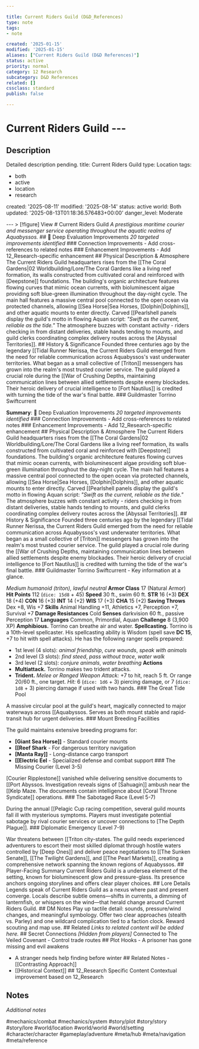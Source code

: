 ```yaml
---

title: Current Riders Guild (D&D_References)
type: note
tags:
- note

created: '2025-01-15'
modified: '2025-01-15'
aliases: ["Current Riders Guild (D&D References)"]
status: active
priority: normal
category: 12 Research
subcategory: D&D References
related: []
cssclass: standard
publish: false

---
```


 # Current Riders Guild ---

## Description

Detailed description pending.
title: Current Riders Guild
type: Location
tags:
- both
- active
- location
- research

created: '2025-08-11'
modified: '2025-08-14'
status: active
world: Both
updated: '2025-08-13T01:18:36.576483+00:00'
danger_level: Moderate

--- > [!figure] View # Current Riders Guild *A prestigious maritime courier and messenger service operating throughout the aquatic realms of Aquabyssos.* ## 🔧 Deep Evaluation Improvements *20 targeted improvements identified* ### Connection Improvements - Add cross-references to related notes ### Enhancement Improvements - Add 12_Research-specific enhancement ## Physical Description & Atmosphere The Current Riders Guild headquarters rises from the [[The Coral Gardens|02 Worldbuilding/Lore/The Coral Gardens like a living reef formation, its walls constructed from cultivated coral and reinforced with [Deepstone]] foundations. The building's organic architecture features flowing curves that mimic ocean currents, with bioluminescent algae providing soft blue-green illumination throughout the day-night cycle. The main hall features a massive central pool connected to the open ocean via protected channels, allowing [[Sea Horse|Sea Horses, [Dolphin|Dolphins]], and other aquatic mounts to enter directly. Carved [[Pearlshell panels display the guild's motto in flowing Aquan script: *"Swift as the current, reliable as the tide."* The atmosphere buzzes with constant activity - riders checking in from distant deliveries, stable hands tending to mounts, and guild clerks coordinating complex delivery routes across the [Abyssal Territories]]. ## History & Significance Founded three centuries ago by the legendary [[Tidal Runner Nerissa, the Current Riders Guild emerged from the need for reliable communication across Aquabyssos's vast underwater territories. What began as a small collective of [Triton]] messengers has grown into the realm's most trusted courier service. The guild played a crucial role during the [[War of Crushing Depths, maintaining communication lines between allied settlements despite enemy blockades. Their heroic delivery of crucial intelligence to [Fort Nautilus]] is credited with turning the tide of the war's final battle. ### Guildmaster Torrino Swiftcurrent

**Summary**: 🔧 Deep Evaluation Improvements *20 targeted improvements identified* ### Connection Improvements - Add cross-references to related notes ### Enhancement Improvements - Add 12_Research-specific enhancement ## Physical Description & Atmosphere The Current Riders Guild headquarters rises from the [[The Coral Gardens|02 Worldbuilding/Lore/The Coral Gardens like a living reef formation, its walls constructed from cultivated coral and reinforced with [Deepstone]] foundations. The building's organic architecture features flowing curves that mimic ocean currents, with bioluminescent algae providing soft blue-green illumination throughout the day-night cycle. The main hall features a massive central pool connected to the open ocean via protected channels, allowing [[Sea Horse|Sea Horses, [Dolphin|Dolphins]], and other aquatic mounts to enter directly. Carved [[Pearlshell panels display the guild's motto in flowing Aquan script: *"Swift as the current, reliable as the tide."* The atmosphere buzzes with constant activity - riders checking in from distant deliveries, stable hands tending to mounts, and guild clerks coordinating complex delivery routes across the [Abyssal Territories]]. ## History & Significance Founded three centuries ago by the legendary [[Tidal Runner Nerissa, the Current Riders Guild emerged from the need for reliable communication across Aquabyssos's vast underwater territories. What began as a small collective of [Triton]] messengers has grown into the realm's most trusted courier service. The guild played a crucial role during the [[War of Crushing Depths, maintaining communication lines between allied settlements despite enemy blockades. Their heroic delivery of crucial intelligence to [Fort Nautilus]] is credited with turning the tide of the war's final battle. ### Guildmaster Torrino Swiftcurrent - Key information at a glance.

*Medium humanoid (triton), lawful neutral* **Armor Class** 17 (Natural Armor) **Hit Points** 112 (`dice: 15d8` + 45) **Speed** 30 ft., swim 60 ft. **STR** 16 (+3) **DEX** 18 (+4) **CON** 16 (+3) **INT** 14 (+2) **WIS** 17 (+3) **CHA** 15 (+2) **Saving Throws** Dex +8, Wis +7 **Skills** Animal Handling +11, Athletics +7, Perception +7, Survival +7 **Damage Resistances** Cold **Senses** darkvision 60 ft., passive Perception 17 **Languages** Common, Primordial, Aquan **Challenge** 8 (3,900 XP) **Amphibious.** Torrino can breathe air and water. **Spellcasting.** Torrino is a 10th-level spellcaster. His spellcasting ability is Wisdom (spell save **DC 15**, +7 to hit with spell attacks). He has the following ranger spells prepared:
- 1st level (4 slots): *animal friendship*, *cure wounds*, *speak with animals*
- 2nd level (3 slots): *find steed*, *pass without trace*, *water walk*
- 3rd level (2 slots): *conjure animals*, *water breathing* **Actions**
- **Multiattack.** Torrino makes two trident attacks.
- **Trident.** *Melee or Ranged Weapon Attack:* +7 to hit, reach 5 ft. Or range 20/60 ft., one target. *Hit:* 6 (`dice: 1d6` + 3) piercing damage, or 7 (`dice: 1d8` + 3) piercing damage if used with two hands. ### The Great Tide Pool

A massive circular pool at the guild's heart, magically connected to major waterways across [[Aquabyssos. Serves as both mount stable and rapid-transit hub for urgent deliveries. ### Mount Breeding Facilities

The guild maintains extensive breeding programs for:
- **[Giant Sea Horse]]** - Standard courier mounts
- **[[Reef Shark** - For dangerous territory navigation
- **[Manta Ray]]** - Long-distance cargo transport
- **[[Electric Eel** - Specialized defense and combat support ### The Missing Courier (Level 3-5)

[Courier Ripplestone]] vanished while delivering sensitive documents to [[Port Abyssos. Investigation reveals signs of [Sahuagin]] ambush near the [[Kelp Maze. The documents contain intelligence about [Coral Throne Syndicate]] operations. ### The Sabotaged Race (Level 5-7)

During the annual [[Pelagic Cup racing competition, several guild mounts fall ill with mysterious symptoms. Players must investigate potential sabotage by rival courier services or uncover connections to [The Depth Plague]]. ### Diplomatic Emergency (Level 7-9)

War threatens between [[Triton city-states. The guild needs experienced adventurers to escort their most skilled diplomat through hostile waters controlled by [Deep Ones]] and deliver peace negotiations to [[The Sunken Senate]], [[The Twilight Gardens]], and [[The Pearl Markets]], creating a comprehensive network spanning the known regions of Aquabyssos. ## Player-Facing Summary Current Riders Guild is a undersea element of the setting, known for bioluminescent glow and pressure-glass. Its presence anchors ongoing storylines and offers clear player choices. ## Lore Details Legends speak of Current Riders Guild as a nexus where past and present converge. Locals describe subtle omens—shifts in currents, a dimming of lanternfish, or whispers on the wind—that herald change around Current Riders Guild. ## DM Notes Play up tactile detail: sounds, pressure/wind changes, and meaningful symbology. Offer two clear approaches (stealth vs. Parley) and one wildcard complication tied to a faction clock. Reward scouting and map use. ## Related *Links to related content will be added here.* ## Secret Connections *[Hidden from players]* Connected to The Veiled Covenant - Control trade routes ## Plot Hooks - A prisoner has gone missing and evil awakens

- A stranger needs help finding before winter ## Related Notes - [[Contrasting Approach]]
- [[Historical Context]] ## 12_Research Specific Content Contextual improvement based on 12_Research

## Notes

*Additional notes*

#mechanics/combat
#mechanics/system
#story/plot
#story/story
#story/lore
#world/location
#world/world
#world/setting
#character/character
#gameplay/adventure
#meta/hub
#meta/navigation
#meta/reference